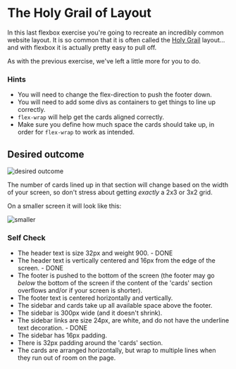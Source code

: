 # The Holy Grail of Layout

In this last flexbox exercise you're going to recreate an incredibly common website layout. It is so common that it is often called the [Holy Grail](https://www.google.com/search?q=holy+grail+layout&tbm=isch&sclient=img) layout... and with flexbox it is actually pretty easy to pull off.

As with the previous exercise, we've left a little more for you to do.

### Hints
- You will need to change the flex-direction to push the footer down.
- You will need to add some divs as containers to get things to line up correctly.
- `flex-wrap` will help get the cards aligned correctly.
-  Make sure you define how much space the cards should take up, in order for `flex-wrap` to work as intended.

## Desired outcome

![desired outcome](./desired-outcome.png)

The number of cards lined up in that section will change based on the width of your screen, so don't stress about getting _exactly_ a 2x3 or 3x2 grid.

On a smaller screen it will look like this:

![smaller](./desired-outcome-smaller.png)

### Self Check
- The header text is size 32px and weight 900. - DONE
- The header text is vertically centered and 16px from the edge of the screen. - DONE
- The footer is pushed to the bottom of the screen (the footer may go _below_ the bottom of the screen if the content of the 'cards' section overflows and/or if your screen is shorter).
- The footer text is centered horizontally and vertically.
- The sidebar and cards take up all available space above the footer.
- The sidebar is 300px wide (and it doesn't shrink).
- The sidebar links are size 24px, are white, and do not have the underline text decoration. - DONE
- The sidebar has 16px padding.
- There is 32px padding around the 'cards' section.
- The cards are arranged horizontally, but wrap to multiple lines when they run out of room on the page.
